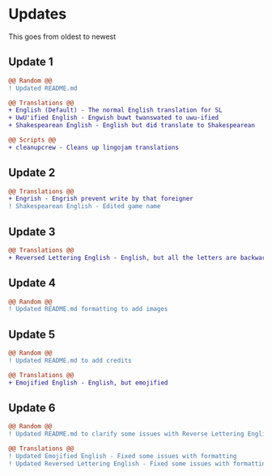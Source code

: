 # Updates

This goes from oldest to newest

## Update 1

```diff
@@ Random @@
! Updated README.md

@@ Translations @@
+ English (Default) - The normal English translation for SL
+ UwU'ified English - Engwish buwt twanswated to uwu-ified
+ Shakespearean English - English but did translate to Shakespearean

@@ Scripts @@
+ cleanupcrew - Cleans up lingojam translations
```

## Update 2

```diff
@@ Translations @@
+ Engrish - Engrish prevent write by that foreigner
! Shakespearean English - Edited game name
```

## Update 3

```diff
@@ Translations @@
+ Reversed Lettering English - English, but all the letters are backwards
```

## Update 4

```diff
@@ Random @@
! Updated README.md formatting to add images
```

## Update 5

```diff
@@ Random @@
! Updated README.md to add credits

@@ Translations @@
+ Emojified English - English, but emojified
```

## Update 6

```diff
@@ Random @@
! Updated README.md to clarify some issues with Reverse Lettering English

@@ Translations @@
! Updated Emojified English - Fixed some issues with formatting
! Updated Reversed Lettering English - Fixed some issues with formatting
```